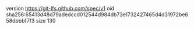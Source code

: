 version https://git-lfs.github.com/spec/v1
oid sha256:65413d48d79adedccd012544d984db73e1732427465d4d31972be658dbbbf7f3
size 130
